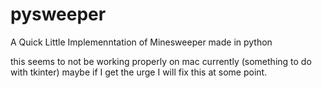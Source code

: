 # pysweeper
 A Quick Little Implemenntation of Minesweeper made in python

 this seems to not be working properly on mac currently (something to do with tkinter)
 maybe if I get the urge I will fix this at some point.
